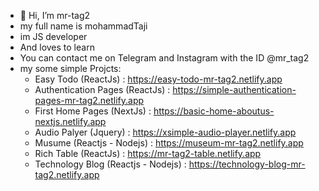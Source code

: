 - 👋 Hi, I’m mr-tag2
- my full name is mohammadTaji
- im JS developer
- And loves to learn
- You can contact me on Telegram and Instagram with the ID @mr_tag2
- my some simple Projcts:
  - Easy Todo (ReactJs) : https://easy-todo-mr-tag2.netlify.app
  - Authentication Pages (ReactJs) : https://simple-authentication-pages-mr-tag2.netlify.app
  - First Home Pages (NextJs) : https://basic-home-aboutus-nextjs.netlify.app
  - Audio Palyer (Jquery) : https://xsimple-audio-player.netlify.app
  - Musume (Reactjs - Nodejs) : https://museum-mr-tag2.netlify.app
  - Rich Table (ReactJs) : https://mr-tag2-table.netlify.app
  - Technology Blog (Reactjs - Nodejs) : https://technology-blog-mr-tag2.netlify.app


